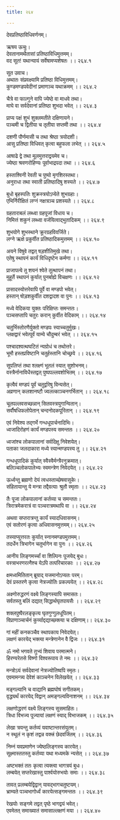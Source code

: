 ```yaml
---
title: २६४

---
```

देवप्रतिष्ठाविधिवर्णनम्।  
  
ऋषय ऊचुः।  
देवतानामथैतासां प्रतिष्ठाविधिमुत्तमम्।  
वद सूत! यथान्यायं सर्वेषामप्यशेषतः ।। २६४.१  
  
सूत उवाच।  
अथातः संप्रवक्ष्यामि प्रतिष्ठा विधिमुत्तमम्।  
कुण्डमण्डपवेदीनां प्रमाणञ्च यथाक्रमम् ।। २६४.२  
  
चैत्रे वा फाल्गुने वापि ज्येष्ठे वा माधवे तथा।  
माघे वा सर्वदेवानां प्रतिष्ठा शुभदा भवेत् ।। २६४.३  
  
प्राप्य पक्षं शुभं शुक्लमतीते दक्षिणायने।  
पञ्चमी च द्वितीया च तृतीया सप्तमी तथा ।। २६४.४  
  
दशणी पौर्णमासी च तथा श्रेष्ठा त्रयोदशी।  
आसु प्रतिष्ठा विधिवत् कृत्वा बहुफला लभेत् ।। २६४.५  
  
आषाढे द्वे तथा मूलमुत्तराद्वयमेव च।  
ज्येष्ठा श्रवणरोहिण्यः पूर्वाभाद्रपदा तथा ।। २६४.६  
  
हस्ताश्विनी रेवती च पुष्यो मृगशिरस्तथा।  
अनुराधा तथा स्वाती प्रतिष्ठादिषु शस्यते ।। २६४.७  
  
  
बुधो बृहस्पतिः शुक्रस्त्रयोऽप्येते शुभग्रहाः।  
एभिर्निरीक्षितं लग्नं नक्षत्रञ्च प्रशस्यते ।। २६४.८  
  
ग्रहताराबलं लब्ध्वा ग्रहपूजां विधाय च।  
निमित्तं शकुनं लब्ध्वा वर्जयित्वाद्भुतादिकम् ।। २६४.९  
  
शुभयोगे शुभस्थाने क्रूरग्रहविवर्जिते।  
लग्ने ऋक्षे प्रकुर्वीत प्रतिष्ठादिकमुत्तमम् ।। २६४.१०  
  
अयने विषुवे तद्वत् षड़शीतिमुखे तथा।  
एतेषु स्थापनं कार्यं विधिदृष्टेन कर्मणा ।। २६४.११  
  
प्राजापत्ये तु शयनं श्वेते तूत्थापनं तथा।  
मुहूर्ते स्थापनं कुर्यात् पुनर्बाह्ये विचक्षणः ।। २६४.१२  
  
प्रासादस्योत्तरेवापि पूर्वे वा मण्डपो भवेत्।  
हस्तान् षोड़शकुर्वीत दशद्वादश वा पुनः ।। २६४.१३  
  
मध्ये वेदिकया युक्तः परिक्षिप्तः समन्ततः।  
पञ्चसप्तापि चतुरः करान् कुर्वीत वेदिकाम् ।। २६४.१४  
  
चतुर्भिस्तोरणैर्युक्तो मण्डपः स्याच्चतुर्मुखः।  
प्लक्षद्वारं भवेत्पूर्वं याम्ये चौदुम्बरं भवेत् ।। २६४.१५  
  
पश्चादश्वत्थघटितं न्यग्रोधं च तथोत्तरे।  
भूमौ हस्तप्रविष्टानि चतुर्हस्तानि चोच्छ्रये ।। २६४.१६  
  
सूपलिप्तं तथा श्लक्ष्णं भूतलं स्यात् सुशोभनम्।  
वस्त्रैर्नानाविधैस्तद्वत् पुष्पपल्लवशोभितम् ।। २६४.१७  
  
कृत्वैवं मण्डपं पूर्वं चतुर्द्वारेषु विन्यसेत्।  
अव्रणान् कलशानष्टौ ज्वलत्काञ्चनगर्भितान् ।। २६४.१८  
  
चूतपल्लवसच्छन्नान् सितवस्त्रयुगान्वितान्।  
सर्वौषधिफलोपेतान् चन्दनोदकपूरितान् ।। २६४.१९  
  
एवं निवेश्य तद्गर्भे गन्धधूपार्चनादिभिः।  
ध्वजादिरोहणं कार्यं मण्डपस्य समन्ततः ।। २६४.२०  
  
ध्वजांश्च लोकपालानां सर्वदिक्षु निवेशयेत्।  
पताका जलदाकारा मध्ये स्यान्मण्डपस्य तु ।। २६४.२१  
  
गन्धधूपादिकं कुर्यात् स्वैस्वैर्मन्त्रैरनुक्रमात्।  
बलिञ्चलोकपालेभ्यः स्वमन्त्रेण निवेदयेत् ।। २६४.२२  
  
ऊर्ध्वन्तु ब्रह्मणो देयं त्वधस्ताच्छेषवासुकेः।  
संहितायान्तु ये मन्त्रा तद्दैवत्याः श्रुतौ स्मृताः ।। २६४.२३  
  
तैः पूजा लोकपालानां कर्तव्या च समन्ततः।  
त्रिरात्रमेकरात्रं वा पञ्चरात्रमथापि वा ।। २६४.२४  
  
अथवा सप्तरात्रन्तु कार्यं स्यादधिवासनम्।  
एवं सतोरणं कृत्वा अधिवासनमुत्तमम्।। २६४.२५  
  
तस्याप्युत्तरतः कुर्यात् स्नानमण्डपमुत्तमम्।  
तदर्धेन त्रिभागेन चतुर्भागेन वा पुनः ।। २६४.२६  
  
आनीय लिङ्गमर्च्चां वा शिल्पिनः पूजयेद् बुधः।  
वस्त्राभरणरत्नैश्च येऽपि तत्परिचारकाः ।। २६४.२७  
  
क्षमध्वमितितान् ब्रूयाद् यजमानोऽप्यतः परम्।  
देवं प्रस्तरणे कृत्वा नेत्रज्योतिः प्रकल्पयेत् ।। २६४.२८  
  
अक्ष्णोरुद्धरणं वक्ष्ये लिङ्गस्यापि समासतः।  
सर्वतस्तु बलिं दद्यात् सिद्धार्थघृतपायसैः ।। २६४.२९  
  
शक्लपुष्पैरलङ्कृत्य घृतगुग्गुलधूपितम्।  
विप्राणाञ्चार्चनं कुर्य्याद्दद्याच्छक्त्या च दक्षिणाम्।। २६४.३०  
  
गां महीं कनकञ्चैव स्थापकाय निवेदयेत्।  
लक्षणं कारयेद् भक्त्या मन्त्रेणानेन वै द्विजः ।। २६४.३१  
  
ॐ नमो भगवते तुभ्यं शिवाय परमात्मने।  
हिरण्यरेतसे विष्णो विश्वरूपाय ते नमः ।। २६४.३२  
  
मन्त्रोऽयं सर्वदेवानां नेत्रज्योतिष्वपि स्मृतः।  
एवमामन्त्र्य देवेशं काञ्चनेन विलेखयेत् ।। २६४.३३  
  
मङ्गल्यानि च वाद्यानि ब्रह्मघोषं सगीतकम्।  
वृद्ध्यर्थं कारयेद् विद्वान् अमङ्गल्यविनाशनम् ।। २६४.३४  
  
लक्षणोद्धरणं वक्ष्ये लिङ्गस्य सुसमाहितः।  
त्रिधा विभज्य पूज्यायां लक्षणं स्याद् विभाजकम् ।। २६४.३५  
  
लेखा त्रयन्तु कर्तव्यं यवाष्टान्तरसंयुतम्।  
न स्थूलं न कृशं तद्वन्न वक्त्त्रं छेदवर्जितम् ।। २६४.३६  
  
निम्नं यवप्रमाणेन ज्येष्ठलिङ्गस्य कारयेत्।  
सूक्ष्मास्ततस्तु कर्तव्या यथा मध्यमके न्यसेत् ।। २६४.३७  
  
अष्टभक्तं ततः कृत्वा त्यक्त्वा भागत्रयं बुधः।  
लम्बयेत् सप्तरेखास्तु पार्श्वयोरुभयोः समाः ।। २६४.३८  
  
तावत् प्रलम्बयेद्विद्वान् यावद्भागचतुष्टयम्।  
भ्राम्यते पञ्चभागोर्ध्वं कारयेत्सङ्गमन्ततः ।। २६४.३९  
  
रेखयोः सङ्गमे तद्वत् पृष्ठे भागद्वयं भवेत्।  
एवमेतत् समाख्यातं समासाल्लक्षणं मया ।। २६४.४०
